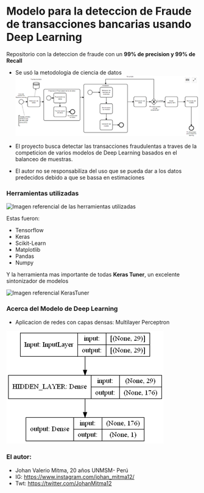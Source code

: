 # Modelo para la deteccion de Fraude de transacciones bancarias usando Deep Learning

Repositorio con la deteccion de fraude con un **99% de precision y 99% de Recall**

* Se usó la metodologia de ciencia de datos
![model_process](model_process.png)

* El proyecto busca detectar las transacciones fraudulentas a traves de la competicion de varios modelos de Deep Learning basados en el balanceo de muestras.
* El autor no se responsabiliza del uso que se pueda dar a los datos predecidos debido a que se bassa en estimaciones

### Herramientas utilizadas

![Imagen referencial de las herramientas utilizadas](https://cutt.ly/XkUf8rW)

Estas fueron:

* Tensorflow
* Keras
* Scikit-Learn
* Matplotlib
* Pandas
* Numpy

Y la herramienta mas importante de todas **Keras Tuner**, un excelente sintonizador de modelos

![Imagen referencial KerasTuner](https://cutt.ly/GnijTn1)
### Acerca del Modelo de Deep Learning
* Aplicacion de redes con capas densas: Multilayer Perceptron

![Arquitectura del Primer Prototipo de Red](model_final.png)

### El autor:
* Johan Valerio Mitma, 20 años UNMSM- Perú
* IG: https://www.instagram.com/johan_mitma12/
* Twt: https://twitter.com/JohanMitma12
